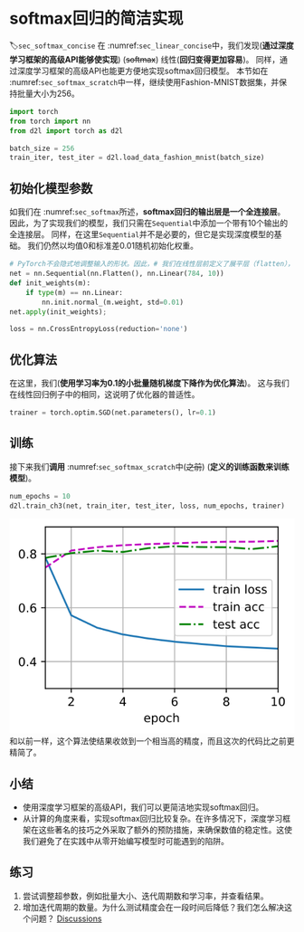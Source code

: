 # softmax回归的简洁实现
:label:`sec_softmax_concise`
在 :numref:`sec_linear_concise`中，我们发现(**通过深度学习框架的高级API能够使实现**)
(~~softmax~~)
线性(**回归变得更加容易**)。
同样，通过深度学习框架的高级API也能更方便地实现softmax回归模型。
本节如在 :numref:`sec_softmax_scratch`中一样，继续使用Fashion-MNIST数据集，并保持批量大小为256。
```python
import torch
from torch import nn
from d2l import torch as d2l
```
```python
batch_size = 256
train_iter, test_iter = d2l.load_data_fashion_mnist(batch_size)
```
## 初始化模型参数
如我们在 :numref:`sec_softmax`所述，**softmax回归的输出层是一个全连接层**。
因此，为了实现我们的模型，我们只需在`Sequential`中添加一个带有10个输出的全连接层。
同样，在这里`Sequential`并不是必要的，但它是实现深度模型的基础。
我们仍然以均值0和标准差0.01随机初始化权重。
```python
# PyTorch不会隐式地调整输入的形状。因此，# 我们在线性层前定义了展平层（flatten），来调整网络输入的形状
net = nn.Sequential(nn.Flatten(), nn.Linear(784, 10))
def init_weights(m):
    if type(m) == nn.Linear:
        nn.init.normal_(m.weight, std=0.01)
net.apply(init_weights);
```

```python
loss = nn.CrossEntropyLoss(reduction='none')
```
## 优化算法
在这里，我们(**使用学习率为0.1的小批量随机梯度下降作为优化算法**)。
这与我们在线性回归例子中的相同，这说明了优化器的普适性。
```python
trainer = torch.optim.SGD(net.parameters(), lr=0.1)
```
## 训练
接下来我们**调用** :numref:`sec_softmax_scratch`中(~~之前~~)
(**定义的训练函数来训练模型**)。
```python
num_epochs = 10
d2l.train_ch3(net, train_iter, test_iter, loss, num_epochs, trainer)
```
![svg](softmax-regression-concise_files/softmax-regression-concise_10_0.svg)
和以前一样，这个算法使结果收敛到一个相当高的精度，而且这次的代码比之前更精简了。
## 小结
* 使用深度学习框架的高级API，我们可以更简洁地实现softmax回归。
* 从计算的角度来看，实现softmax回归比较复杂。在许多情况下，深度学习框架在这些著名的技巧之外采取了额外的预防措施，来确保数值的稳定性。这使我们避免了在实践中从零开始编写模型时可能遇到的陷阱。
## 练习
1. 尝试调整超参数，例如批量大小、迭代周期数和学习率，并查看结果。
1. 增加迭代周期的数量。为什么测试精度会在一段时间后降低？我们怎么解决这个问题？
[Discussions](https://discuss.d2l.ai/t/1793)